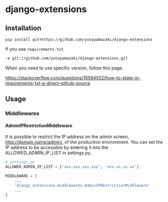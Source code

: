 # django-extensions

## Installation

```shell
pip install git+https://github.com/yutayamazaki/django-extensions
```

If you use `requirements.txt`.

```txt
-e git://github.com/yutayamazaki/django-extensions.git
```

When you need to use specific version, follow this page.

https://stackoverflow.com/questions/16584552/how-to-state-in-requirements-txt-a-direct-github-source

## Usage

### Middllewares

#### AdminIPRestrictionMiddleware

It is possible to restrict the IP address on the admin screen, http://domain.name/admin/, of the production environment. You can set the IP address to be accessible by entering it into the ALLOWED_ADMIN_IP_LIST in settings.py.

```python
# settings.py
ALLOWED_ADMIN_IP_LIST = ['xxx.xxx.xxx.xxx', 'xxx.xx.xx.xx']

MIDDLEWARE = [
    ...
    'django_extensions.middlewares.AdminIPRestrictionMiddleware'
    ...
]
```
